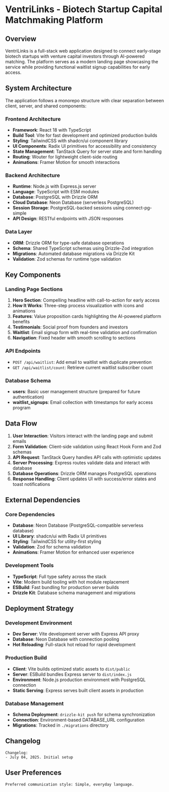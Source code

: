 # VentriLinks - Biotech Startup Capital Matchmaking Platform

## Overview

VentriLinks is a full-stack web application designed to connect early-stage biotech startups with venture capital investors through AI-powered matching. The platform serves as a modern landing page showcasing the service while providing functional waitlist signup capabilities for early access.

## System Architecture

The application follows a monorepo structure with clear separation between client, server, and shared components:

### Frontend Architecture
- **Framework**: React 18 with TypeScript
- **Build Tool**: Vite for fast development and optimized production builds
- **Styling**: TailwindCSS with shadcn/ui component library
- **UI Components**: Radix UI primitives for accessibility and consistency
- **State Management**: TanStack Query for server state and form handling
- **Routing**: Wouter for lightweight client-side routing
- **Animations**: Framer Motion for smooth interactions

### Backend Architecture
- **Runtime**: Node.js with Express.js server
- **Language**: TypeScript with ESM modules
- **Database**: PostgreSQL with Drizzle ORM
- **Cloud Database**: Neon Database (serverless PostgreSQL)
- **Session Storage**: PostgreSQL-backed sessions using connect-pg-simple
- **API Design**: RESTful endpoints with JSON responses

### Data Layer
- **ORM**: Drizzle ORM for type-safe database operations
- **Schema**: Shared TypeScript schemas using Drizzle-Zod integration
- **Migrations**: Automated database migrations via Drizzle Kit
- **Validation**: Zod schemas for runtime type validation

## Key Components

### Landing Page Sections
1. **Hero Section**: Compelling headline with call-to-action for early access
2. **How It Works**: Three-step process visualization with icons and animations
3. **Features**: Value proposition cards highlighting the AI-powered platform benefits
4. **Testimonials**: Social proof from founders and investors
5. **Waitlist**: Email signup form with real-time validation and confirmation
6. **Navigation**: Fixed header with smooth scrolling to sections

### API Endpoints
- `POST /api/waitlist`: Add email to waitlist with duplicate prevention
- `GET /api/waitlist/count`: Retrieve current waitlist subscriber count

### Database Schema
- **users**: Basic user management structure (prepared for future authentication)
- **waitlist_signups**: Email collection with timestamps for early access program

## Data Flow

1. **User Interaction**: Visitors interact with the landing page and submit emails
2. **Form Validation**: Client-side validation using React Hook Form and Zod schemas
3. **API Request**: TanStack Query handles API calls with optimistic updates
4. **Server Processing**: Express routes validate data and interact with database
5. **Database Operations**: Drizzle ORM manages PostgreSQL operations
6. **Response Handling**: Client updates UI with success/error states and toast notifications

## External Dependencies

### Core Dependencies
- **Database**: Neon Database (PostgreSQL-compatible serverless database)
- **UI Library**: shadcn/ui with Radix UI primitives
- **Styling**: TailwindCSS for utility-first styling
- **Validation**: Zod for schema validation
- **Animations**: Framer Motion for enhanced user experience

### Development Tools
- **TypeScript**: Full type safety across the stack
- **Vite**: Modern build tooling with hot module replacement
- **ESBuild**: Fast bundling for production server builds
- **Drizzle Kit**: Database schema management and migrations

## Deployment Strategy

### Development Environment
- **Dev Server**: Vite development server with Express API proxy
- **Database**: Neon Database with connection pooling
- **Hot Reloading**: Full-stack hot reload for rapid development

### Production Build
- **Client**: Vite builds optimized static assets to `dist/public`
- **Server**: ESBuild bundles Express server to `dist/index.js`
- **Environment**: Node.js production environment with PostgreSQL connection
- **Static Serving**: Express serves built client assets in production

### Database Management
- **Schema Deployment**: `drizzle-kit push` for schema synchronization
- **Connection**: Environment-based DATABASE_URL configuration
- **Migrations**: Tracked in `./migrations` directory

## Changelog

```
Changelog:
- July 04, 2025. Initial setup
```

## User Preferences

```
Preferred communication style: Simple, everyday language.
```